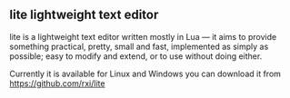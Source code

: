 ## lite lightweight text editor

lite is a lightweight text editor written mostly in Lua — it aims to provide something practical, pretty, small and fast, implemented as simply as possible; easy to modify and extend, or to use without doing either.

Currently it is available for Linux and Windows you can download it from https://github.com/rxi/lite 